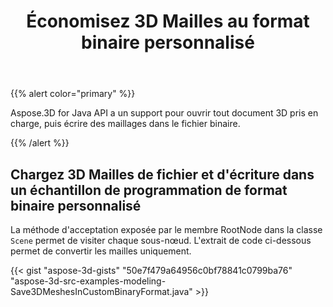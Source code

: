 ﻿---
title: Économisez 3D Mailles au format binaire personnalisé
type: docs
weight: 30
url: /fr/java/save-3d-meshes-in-custom-binary-format/
description: Aspose.3D for Java API a un support pour ouvrir tout document 3D pris en charge, puis écrire des maillages dans le fichier binaire.
---
{{% alert color="primary" %}} 

Aspose.3D for Java API a un support pour ouvrir tout document 3D pris en charge, puis écrire des maillages dans le fichier binaire.

{{% /alert %}} 
## **Chargez 3D Mailles de fichier et d'écriture dans un échantillon de programmation de format binaire personnalisé**
La méthode d'acceptation exposée par le membre RootNode dans la classe `Scene` permet de visiter chaque sous-nœud. L'extrait de code ci-dessous permet de convertir les mailles uniquement.

{{< gist "aspose-3d-gists" "50e7f479a64956c0bf78841c0799ba76" "aspose-3d-src-examples-modeling-Save3DMeshesInCustomBinaryFormat.java" >}}
